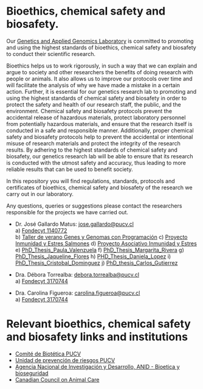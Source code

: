 # Bioethics, chemical safety and biosafety. 

Our [Genetics and Applied Genomics Laboratory](https://genomics.pucv.cl/) is committed to promoting and using the highest standards of bioethics, chemical safety and biosafety to conduct their scientific research. 

Bioethics helps us to work rigorously, in such a way that we can explain and argue to society and other researchers the benefits of doing research with people or animals. It also allows us to improve our protocols over time and will facilitate the analysis of why we have made a mistake in a certain action. Further, it is essential for our genetics research lab to promoting and using the highest standards of chemical safety and biosafety in order to protect the safety and health of our research staff, the public, and the environment. Chemical safety and biosafety protocols prevent the accidental release of hazardous materials, protect laboratory personnel from potentially hazardous materials, and ensure that the research itself is conducted in a safe and responsible manner. Additionally, proper chemical safety and biosafety protocols help to prevent the accidental or intentional misuse of research materials and protect the integrity of the research results. By adhering to the highest standards of chemical safety and biosafety, our genetics research lab will be able to ensure that its research is conducted with the utmost safety and accuracy, thus leading to more reliable results that can be used to benefit society.

In this repository you will find regulations, standards, protocols and certificates of bioethics, chemical safety and biosafety of the research we carry out in our laboratory.

Any questions, queries or suggestions please contact the researchers responsible for the projects we have carried out.

- Dr. José Gallardo Matus: jose.gallardo@pucv.cl  
  a) [Fondecyt 1140772](https://github.com/GenomicsLaboratory/Bioethics/tree/main/Fondecyt_1140772)  
  b) [Taller de verano Genes y Genomas con Programación](https://github.com/GenomicsLaboratory/Bioethics/tree/main/PUCV_Taller_Genes_Genomas_2022)
  c) [Proyecto Inmunidad y Estres Salmones](https://github.com/GenomicsLaboratory/Bioethics/tree/main/Proyecto_Inmunidad_Estres_Salmones_Camanchaca)
  d) [Proyecto Asociativo Inmunidad y Estres](https://github.com/GenomicsLaboratory/Bioethics/tree/main/Proyecto_Inmunidad_Estres_Asociativo)
  e) [PhD_Thesis_Paula_Valenzuela](https://github.com/GenomicsLaboratory/Bioethics/tree/main/PhD_Thesis_Paula_Valenzuela)
  f) [PhD_Thesis_Margarita_Rivera](https://github.com/GenomicsLaboratory/Bioethics/tree/main/PhD_Thesis_Margarita_Rivera)
  g) [PhD_Thesis_Jaqueline_Flores](https://github.com/GenomicsLaboratory/Bioethics/tree/main/PhD_Thesis_Jaqueline_Flores)
  h) [PHD_Thesis_Daniela_Lopez](https://github.com/GenomicsLaboratory/Bioethics/tree/main/PHD_Thesis_Daniela_Lopez)
  i) [PhD_Thesis_Cristobal_Dominguez](https://github.com/GenomicsLaboratory/Bioethics/tree/main/PhD_Thesis_Cristobal_Dominguez)
  j) [PhD_thesis_Carlos_Gutierrez](https://github.com/GenomicsLaboratory/Bioethics/tree/main/PhD_thesis_Carlos_Gutierrez)
  
- Dra. Débora Torrealba: debora.torrealba@pucv.cl  
  a) [Fondecyt 3170744](https://github.com/GenomicsLaboratory/Bioethics/tree/main/Fondecyt_3210502)  

- Dra. Carolina Figueroa: carolina.figueroa@pucv.cl  
  a) [Fondecyt 3170744](https://github.com/GenomicsLaboratory/Bioethics/tree/main/Fondecyt_3170744)  


# Relevant bioethics, chemical safety and biosafety links and institutions

- [Comité de Biotética PUCV](https://www.pucv.cl/uuaa/vriea/noticias/comite-de-bioetica-y-bioseguridad-pucv)
- [Unidad de prevención de riesgos PUCV](https://dgaeapucv.cl/prevencion-de-riesgos/)
- [Agencia Nacional de Investigación y Desarrollo, ANID - Bioetica y bioseguridad](https://www.anid.cl/ejes-estrategicos/investigacion-aplicada/bioetica-y-bioseguridad/)
- [Canadian Council on Animal Care](https://ccac.ca/)


